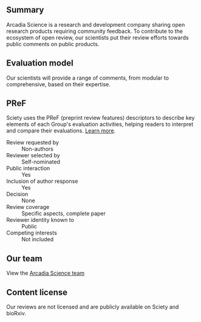 ## Summary

Arcadia Science is a research and development company sharing open research products requiring community feedback. To contribute to the ecosystem of open review, our scientists put their review efforts towards public comments on public products.

## Evaluation model

Our scientists will provide a range of comments, from modular to comprehensive, based on their expertise.

## PReF

Sciety uses the PReF (preprint review features) descriptors to describe key elements of each Group's evaluation activities, helping readers to interpret and compare their evaluations.
[Learn more](https://osf.io/8zj9w/).

<dl class="group-page-pref">
    <dt>Review requested by</dt>
    <dd>Non-authors</dd>
    <dt>Reviewer selected by</dt>
    <dd>Self-nominated</dd>
    <dt>Public interaction</dt>
    <dd>Yes</dd>
    <dt>Inclusion of author response</dt>
    <dd>Yes</dd>
    <dt>Decision</dt>
    <dd>None</dd>
    <dt>Review coverage</dt>
    <dd>Specific aspects, complete paper</dd>
    <dt>Reviewer identity known to</dt>
    <dd>Public</dd>
    <dt>Competing interests</dt>
    <dd>Not included</dd>
</dl>

## Our team

View the [Arcadia Science team](https://www.arcadiascience.com/team)

## Content license

Our reviews are not licensed and are publicly available on Sciety and bioRxiv.
